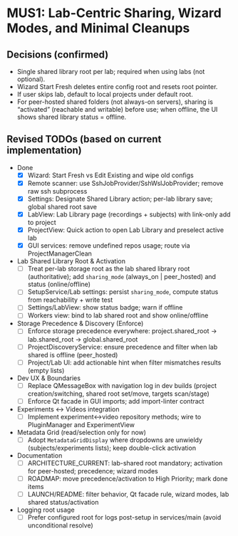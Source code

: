 <!-- e33e0a56-aae0-472f-a26d-2ec2a4093b7b 4baaf662-6556-4cd0-8c33-9477d48443b1 -->
# MUS1: Lab-Centric Sharing, Wizard Modes, and Minimal Cleanups

## Decisions (confirmed)

- Single shared library root per lab; required when using labs (not optional).
- Wizard Start Fresh deletes entire config root and resets root pointer.
- If user skips lab, default to local projects under default root.
- For peer-hosted shared folders (not always-on servers), sharing is “activated” (reachable and writable) before use; when offline, the UI shows shared library status = offline.

## Revised TODOs (based on current implementation)

- Done
  - [x] Wizard: Start Fresh vs Edit Existing and wipe old configs
  - [x] Remote scanner: use SshJobProvider/SshWslJobProvider; remove raw ssh subprocess
  - [x] Settings: Designate Shared Library action; per-lab library save; global shared root save
  - [x] LabView: Lab Library page (recordings + subjects) with link-only add to project
  - [x] ProjectView: Quick action to open Lab Library and preselect active lab
  - [x] GUI services: remove undefined repos usage; route via ProjectManagerClean

- Lab Shared Library Root & Activation
  - [ ] Treat per-lab storage root as the lab shared library root (authoritative); add `sharing_mode` (always_on | peer_hosted) and status (online/offline)
  - [ ] SetupService/Lab settings: persist `sharing_mode`, compute status from reachability + write test
  - [ ] Settings/LabView: show status badge; warn if offline
  - [ ] Workers view: bind to lab shared root and show online/offline

- Storage Precedence & Discovery (Enforce)
  - [ ] Enforce storage precedence everywhere: project.shared_root → lab.shared_root → global.shared_root
  - [ ] ProjectDiscoveryService: ensure precedence and filter when lab shared is offline (peer_hosted)
  - [ ] Project/Lab UI: add actionable hint when filter mismatches results (empty lists)

- Dev UX & Boundaries
  - [ ] Replace QMessageBox with navigation log in dev builds (project creation/switching, shared root set/move, targets scan/stage)
  - [ ] Enforce Qt facade in GUI imports; add import-linter contract

- Experiments ↔ Videos integration
  - [ ] Implement experiment↔video repository methods; wire to PluginManager and ExperimentView

- Metadata Grid (read/selection only for now)
  - [ ] Adopt `MetadataGridDisplay` where dropdowns are unwieldy (subjects/experiments lists); keep double-click activation

- Documentation
  - [ ] ARCHITECTURE_CURRENT: lab-shared root mandatory; activation for peer-hosted; precedence; wizard modes
  - [ ] ROADMAP: move precedence/activation to High Priority; mark done items
  - [ ] LAUNCH/README: filter behavior, Qt facade rule, wizard modes, lab shared status/activation

- Logging root usage
  - [ ] Prefer configured root for logs post-setup in services/main (avoid unconditional resolve)
